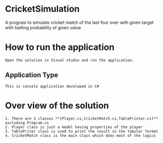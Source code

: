 # CricketSimulation
A program to simulate cricket match of the last four over  with given target  with batting probability of given value

# How to run the application
    Open the solution in Visual studio and run the application.
    
## Application Type
    This is console application developed in C#
 
# Over view of the solution
    1. There are 3 classes **[Player.cs,CricketMatch.cs,TablePrinter.cs]**  excluding Program.cs
    2. Player class is just a model having properties of the player
    3. TablePriter class is used to print the result in the tabular format
    4. CricketMatch class is the main class which does most of the logics
    
    
    

